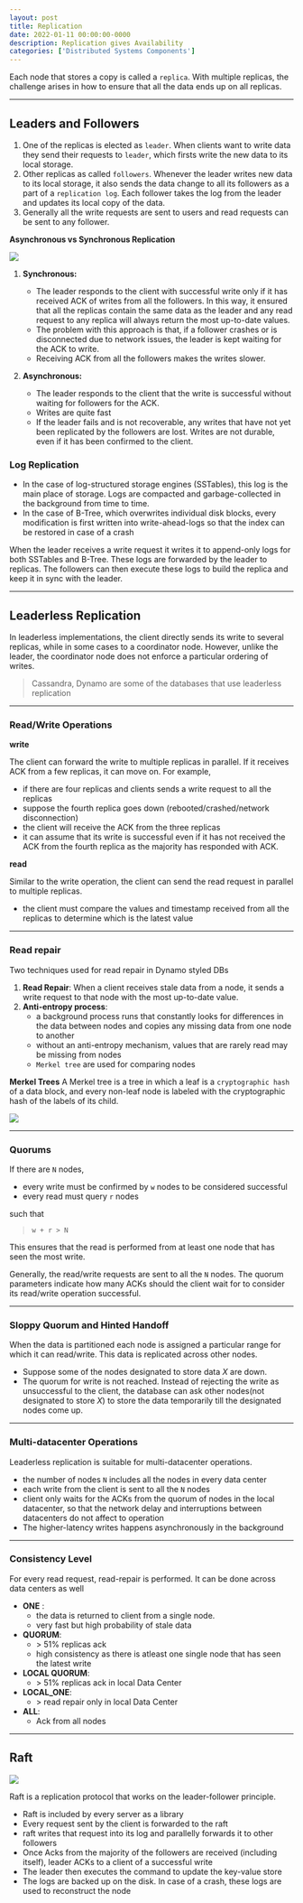 ```yaml
---
layout: post
title: Replication
date: 2022-01-11 00:00:00-0000
description: Replication gives Availability
categories: ['Distributed Systems Components']
---
```


Each node that stores a copy is called a `replica`. With multiple replicas, the challenge arises in how to ensure that all the data ends up on all replicas.

---

## Leaders and Followers
1. One of the replicas is elected as `leader`. When clients want to write data they send their requests to `leader`, which firsts write the new data to its local storage.
2. Other replicas as called `followers`. Whenever the leader writes new data to its local storage, it also sends the data change to all its followers as a part of a `replication log`. Each follower takes the log from the leader and updates its local copy of the data.
3. Generally all the write requests are sent to users and read requests can be sent to any follower.

**Asynchronous vs Synchronous Replication**
<div>
    <img src="{{ site.baseurl }}/assets/img/replication/synch.png">
</div>


1. **Synchronous:** 
    * The leader responds to the client with successful write only if it has received ACK of writes from all the followers. In this way, it ensured that all the replicas contain the same data as the leader and any read request to any replica will always return the most up-to-date values.
    * The problem with this approach is that, if a follower crashes or is disconnected due to network issues, the leader is kept waiting for the ACK to write. 
    * Receiving ACK from all the followers makes the writes slower.

2. **Asynchronous:** 
    * The leader responds to the client that the write is successful without waiting for followers for the ACK.
    * Writes are quite fast 
    * If the leader fails and is not recoverable, any writes that have not yet been replicated by the followers are lost. Writes are not durable, even if it has been confirmed to the client. 



### Log Replication

* In the case of log-structured storage engines (SSTables), this log is the main place of storage. Logs are compacted and garbage-collected in the background from time to time.
* In the case of B-Tree, which overwrites individual disk blocks, every modification is first written into write-ahead-logs so that the index can be restored in case of a crash

When the leader receives a write request it writes it to append-only logs for both SSTables and B-Tree. These logs are forwarded by the leader to replicas. The followers can then execute these logs to build the replica and keep it in sync with the leader.

---

## Leaderless Replication

In leaderless implementations, the client directly sends its write to several replicas, while in some cases to a coordinator node. However, unlike the leader, the coordinator node does not enforce a particular ordering of writes.

> Cassandra, Dynamo are some of the databases that use leaderless replication

---

### Read/Write Operations

**write**

The client can forward the write to multiple replicas in parallel. If it receives ACK from a few replicas, it can move on. For example, 
* if there are four replicas and clients sends a write request to all the replicas
* suppose the fourth replica goes down (rebooted/crashed/network disconnection)
* the client will receive the ACK from the three replicas
* it can assume that its write is successful even if it has not received the ACK from the fourth replica as the majority has responded with ACK.

**read**

Similar to the write operation, the client can send the read request in parallel to multiple replicas.
* the client must compare the values and timestamp received from all the replicas to determine which is the latest value

---

### Read repair

Two techniques used for read repair in Dynamo styled DBs

1. **Read Repair**: When a client receives stale data from a node, it sends a write request to that node with the most up-to-date value.
2. **Anti-entropy process**: 
    * a background process runs that constantly looks for differences in the data between nodes and copies any missing data from one node to another
    * without an anti-entropy mechanism, values that are rarely read may be missing from nodes 
    * `Merkel tree` are used for comparing nodes

**Merkel Trees**
A Merkel tree is a tree in which a leaf is a `cryptographic hash` of a data block, and every non-leaf node is labeled with the cryptographic hash of the labels of its child.

<div>
    <img src="{{ site.baseurl }}/assets/img/replication/merkel_tree.png">
</div>



---

### Quorums

If there are `N` nodes, 

* every write must be confirmed by `w` nodes to be considered successful
* every read must query `r` nodes

such that
>  `w + r > N`

This ensures that the read is performed from at least one node that has seen the most write.

Generally, the read/write requests are sent to all the `N` nodes. The quorum parameters indicate how many ACKs should the client wait for to consider its read/write operation successful.

---

### Sloppy Quorum and Hinted Handoff

When the data is partitioned each node is assigned a particular range for which it can read/write. This data is replicated across other nodes. 

* Suppose some of the nodes designated to store data *X* are down. 
* The quorum for write is not reached. Instead of rejecting the write as unsuccessful to the client, the database can ask other nodes(not designated to store *X*) to store the data temporarily till the designated nodes come up.

---

### Multi-datacenter Operations

Leaderless replication is suitable for multi-datacenter operations.

* the number of nodes `N` includes all the nodes in every data center
* each write from the client is sent to all the `N` nodes 
* client only waits for the ACKs from the quorum of nodes in the local datacenter, so that the network delay and interruptions between datacenters do not affect to operation
* The higher-latency writes happens asynchronously in the background

---

### Consistency Level

For every read request, read-repair is performed. It can be done across data centers as well

* **ONE** : 
    * the data is returned to client from a single node.  
    * very fast but high probability of stale data
* **QUORUM**:  
    * \> 51% replicas ack
    * high consistency as there is atleast one single node that has seen the latest write
* **LOCAL QUORUM**:  
    * \> 51% replicas ack in local Data Center
* **LOCAL_ONE**:  
    * \> read repair only in local Data Center
* **ALL**:
    * Ack from all nodes

---
## Raft


<div>
    <img src="{{ site.baseurl }}/assets/img/replication/raft.png">
</div>



Raft is a replication protocol that works on the leader-follower principle. 
* Raft is included by every server as a library
* Every request sent by the client is forwarded to the raft
* raft writes that request into its log and parallelly forwards it to other followers
* Once Acks from the majority of the followers are received (including itself), leader ACKs to a client of a successful write
* The leader then executes the command to update the key-value store
* The logs are backed up on the disk. In case of a crash, these logs are used to reconstruct the node


